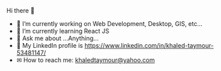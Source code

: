 Hi there 👋
- 🔭 I’m currently working on Web Development, Desktop, GIS, etc...
- 🌱 I’m currently learning React JS
- 💬 Ask me about ...Anything...
- 🤷‍ My LinkedIn profile is https://www.linkedin.com/in/khaled-taymour-53481147/
- ✉ How to reach me: khaledtaymour@yahoo.com
